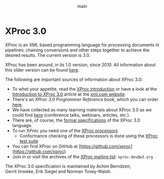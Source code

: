 <pubmeta>
<header>main</header>
<title>XProc 3.0 - Home</title>
</pubmeta>

<h1>XProc 3.0</h1>

XProc is an XML based programming language for processing documents in pipelines: chaining conversions and other steps together to achieve the desired results. The current version is 3.0. 

XProc has been around, in its 1.0 version, since 2010. All information about this older version can be found [here](https://archive.xproc.org).

The following are important sources of information about XProc 3.0:

* To whet your appetite, read the [XProc introduction](introduction.html)  or have a look at the [Introduction to XProc 3.0](https://www.xml.com/articles/2019/11/05/introduction-xproc-30/) article at the [xml.com website](https://www.xml.com/).
* There's an *XProc 3.0 Programmer Reference* book, which you can order [here](https://xmlpress.net/publications/xproc-3-0/).
* We have collected as many learning materials about XProc 3.0 as we could find [here](learning.html) (conference talks, webinars, articles, etc.). 
* There are, of course, the [formal specifications](specifications.html) of the XProc 3.0 language.
* To run XProc you need one of the [XProc processors](processors.html)
  * Conformance checking of these processors is done using the [XProc test suite](test-suite.html) 
* You can find XProc on GitHub at [https://github.com/xproc](https://github.com/xproc)
* Join in or visit the archives of the [XProc mailing list](https://lists.w3.org/Archives/Public/xproc-dev/): `xproc-dev@w3.org`

The XProc 3.0 specification is maintained by Achim&#160;Berndzen, Gerrit&#160;Imsieke, Erik&#160;Siegel and Norman&#160;Tovey-Walsh. 
 

